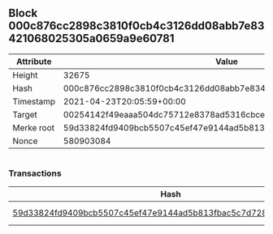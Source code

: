 ## Block 000c876cc2898c3810f0cb4c3126dd08abb7e83421068025305a0659a9e60781

Attribute | Value
--- | ---
Height | 32675
Hash | 000c876cc2898c3810f0cb4c3126dd08abb7e83421068025305a0659a9e60781
Timestamp | 2021-04-23T20:05:59+00:00
Target | 00254142f49eaaa504dc75712e8378ad5316cbcead634704b3734b6271167cc4
Merke root | 59d33824fd9409bcb5507c45ef47e9144ad5b813fbac5c7d728e8005ac5f5f8b
Nonce | 580903084

```

```

### Transactions

Hash | Amount
--- | ---
[59d33824fd9409bcb5507c45ef47e9144ad5b813fbac5c7d728e8005ac5f5f8b](59d33824fd9409bcb5507c45ef47e9144ad5b813fbac5c7d728e8005ac5f5f8b.md) | 10.00000000 SKEPTI 
